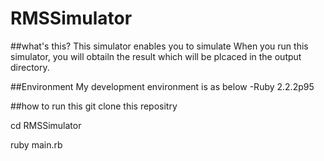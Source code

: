 # RMSSimulator
##what's this?
This simulator enables you to simulate 
When you run this simulator, you will obtailn the result which  will be plcaced in the output directory.

##Environment
 My development environment is as below
-Ruby 2.2.2p95

##how to run this
git clone this repositry

cd RMSSimulator

ruby main.rb
